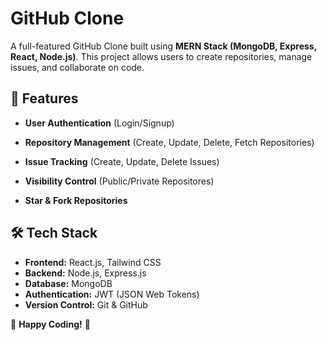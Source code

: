 # GitHub Clone

A full-featured GitHub Clone built using **MERN Stack (MongoDB, Express, React, Node.js)**. This project allows users to create repositories, manage issues, and collaborate on code.

## 🚀 Features

- **User Authentication** (Login/Signup)
  
- **Repository Management** (Create, Update, Delete, Fetch Repositories)
  
- **Issue Tracking** (Create, Update, Delete Issues)
  
- **Visibility Control** (Public/Private Repositores)
  
- **Star & Fork Repositories**
  
## 🛠 Tech Stack
- **Frontend:** React.js, Tailwind CSS
- **Backend:** Node.js, Express.js
- **Database:** MongoDB
- **Authentication:** JWT (JSON Web Tokens)
- **Version Control:** Git & GitHub

🎉 **Happy Coding!** 🚀


